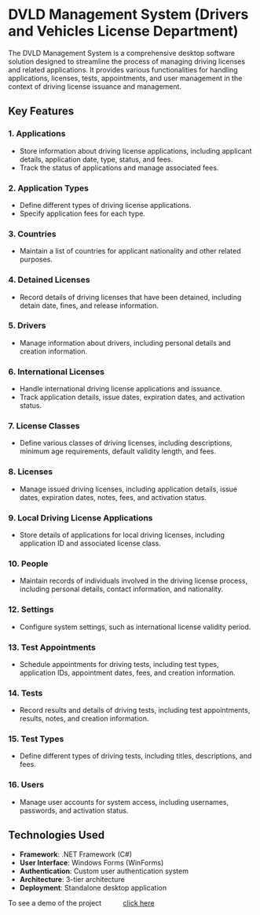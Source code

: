 #  DVLD Management System (Drivers and Vehicles License Department)

The DVLD Management System is a comprehensive desktop software solution designed to streamline the process of managing driving licenses and related applications. It provides various functionalities for handling applications, licenses, tests, appointments, and user management in the context of driving license issuance and management.

## Key Features

### 1. Applications
* Store information about driving license applications, including applicant details, application date, type, status, and fees.
* Track the status of applications and manage associated fees.
### 2. Application Types
* Define different types of driving license applications.
* Specify application fees for each type.
### 3. Countries
* Maintain a list of countries for applicant nationality and other related purposes.
### 4. Detained Licenses
* Record details of driving licenses that have been detained, including detain date, fines, and release information.
### 5. Drivers
* Manage information about drivers, including personal details and creation information.
### 6. International Licenses
* Handle international driving license applications and issuance.
* Track application details, issue dates, expiration dates, and activation status.
### 7. License Classes
* Define various classes of driving licenses, including descriptions, minimum age requirements, default validity length, and fees.
### 8. Licenses
* Manage issued driving licenses, including application details, issue dates, expiration dates, notes, fees, and activation status.
### 9. Local Driving License Applications
* Store details of applications for local driving licenses, including application ID and associated license class.
### 10. People
* Maintain records of individuals involved in the driving license process, including personal details, contact information, and nationality.
### 12. Settings
* Configure system settings, such as international license validity period.
### 13. Test Appointments
* Schedule appointments for driving tests, including test types, application IDs, appointment dates, fees, and creation information.
### 14. Tests
* Record results and details of driving tests, including test appointments, results, notes, and creation information.
### 15. Test Types
* Define different types of driving tests, including titles, descriptions, and fees.
### 16. Users
* Manage user accounts for system access, including usernames, passwords, and activation status.

## Technologies Used
 
* **Framework**: .NET Framework (C#)
* **User Interface**: Windows Forms (WinForms)
* **Authentication**: Custom user authentication system
* **Architecture**: 3-tier architecture
* **Deployment**: Standalone desktop application

<p>To see a demo of the project <a style="margin-left: 40px;" target="_blank" href="https://drive.google.com/file">click here</a></p>
